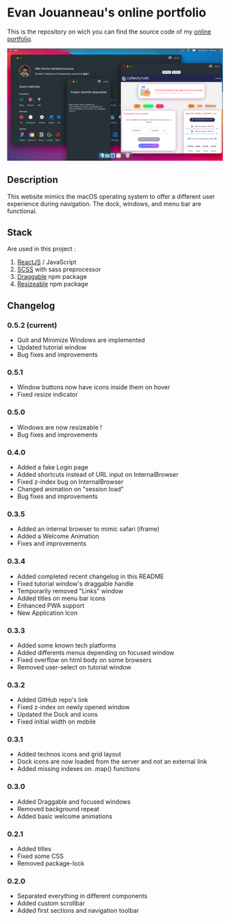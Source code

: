 # Evan Jouanneau's online portfolio

This is the repository on wich you can find the source code of my [online portfolio](https://miloroche.fr).

![demo image](./src/assets/demo.png)

## Description

This website mimics the macOS operating system to offer a different user experience during navigation. The dock, windows, and menu bar are functional.

## Stack

Are used in this project :

1. [ReactJS](https://reactjs.org/) / JavaScript
2. [SCSS](https://sass-lang.com/) with sass preprocessor
3. [Draggable](https://www.npmjs.com/package/react-draggable) npm package
4. [Resizeable](https://www.npmjs.com/react-resizeable) npm package

## Changelog

### 0.5.2 (current)

- Quit and Minimize Windows are implemented
- Updated tutorial window
- Bug fixes and improvements

### 0.5.1

- Window buttons now have icons inside them on hover
- Fixed resize indicator

### 0.5.0

- Windows are now resizeable !
- Bug fixes and improvements

### 0.4.0

- Added a fake Login page
- Added shortcuts instead of URL input on InternalBrowser
- Fixed z-index bug on InternalBrowser
- Changed animation on "session load"
- Bug fixes and improvements

### 0.3.5

- Added an internal browser to mimic safari (iframe)
- Added a Welcome Animation
- Fixes and improvements

### 0.3.4

- Added completed recent changelog in this README
- Fixed tutorial window's draggable handle
- Temporarily removed "Links" window
- Added titles on menu bar icons
- Enhanced PWA support
- New Application Icon

### 0.3.3

- Added some known tech platforms
- Added differents menus depending on focused window
- Fixed overflow on html body on some browsers
- Removed user-select on tutorial window

### 0.3.2

- Added GitHub repo's link
- Fixed z-index on newly opened window
- Updated the Dock and icons
- Fixed initial width on mobile

### 0.3.1

- Added technos icons and grid layout
- Dock icons are now loaded from the server and not an external link
- Added missing indexes on .map() functions

### 0.3.0

- Added Draggable and focused windows
- Removed background repeat
- Added basic welcome animations

### 0.2.1

- Added titles
- Fixed some CSS
- Removed package-lock

### 0.2.0

- Separated everything in different components
- Added custom scrollbar
- Added first sections and navigation toolbar
